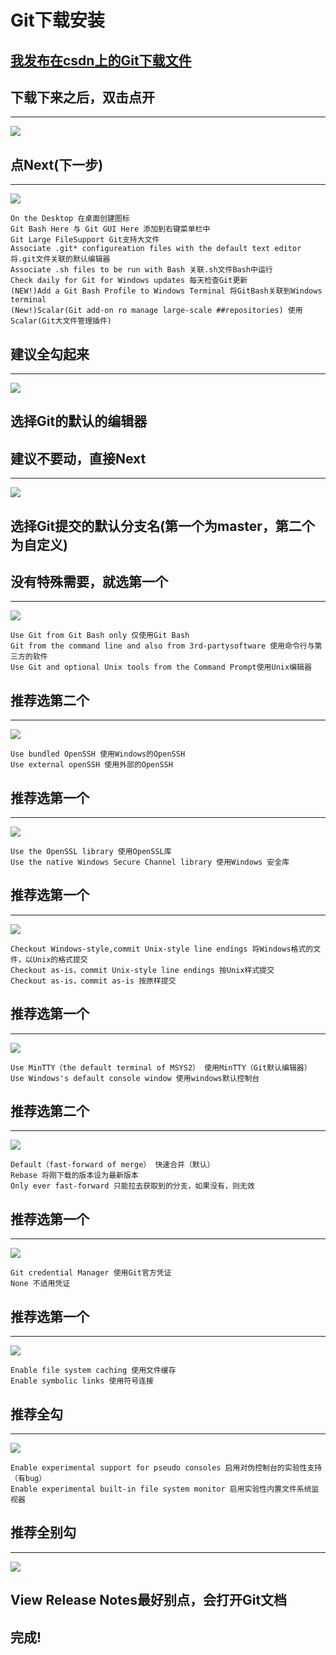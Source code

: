 # Git下载安装
## [我发布在csdn上的Git下载文件](https://download.csdn.net/download/cz20101010/87356159)
## 下载下来之后，双击点开
---
![](../pic/Git_1.png)
## 点Next(下一步)
---
![](../pic/Git_2.png)
``` 
On the Desktop 在桌面创建图标
Git Bash Here 与 Git GUI Here 添加到右键菜单栏中
Git Large FileSupport Git支持大文件
Associate .git* configureation files with the default text editor 将.git文件关联的默认编辑器
Associate .sh files to be run with Bash 关联.sh文件Bash中运行
Check daily for Git for Windows updates 每天检查Git更新
(NEW!)Add a Git Bash Profile to Windows Terminal 将GitBash关联到Windows terminal
(New!)Scalar(Git add-on ro manage large-scale ##repositories) 使用Scalar(Git大文件管理插件)
```
## 建议全勾起来
---
![](../pic/Git_3.png)
## 选择Git的默认的编辑器
## 建议不要动，直接Next
---
![](../pic/Git_4.png)
## 选择Git提交的默认分支名(第一个为master，第二个为自定义)
## 没有特殊需要，就选第一个
---
![](../pic/Git_5.png)
```
Use Git from Git Bash only 仅使用Git Bash
Git from the command line and also from 3rd-partysoftware 使用命令行与第三方的软件
Use Git and optional Unix tools from the Command Prompt使用Unix编辑器
```
## 推荐选第二个
---
![](../pic/Git_6.png)
```
Use bundled OpenSSH 使用Windows的OpenSSH
Use external openSSH 使用外部的OpenSSH
```
## 推荐选第一个
---
![](../pic/Git_7.png)
```
Use the OpenSSL library 使用OpenSSL库
Use the native Windows Secure Channel library 使用Windows 安全库
``` 
## 推荐选第一个
---
![](../pic/Git_8.png)
```
Checkout Windows-style,commit Unix-style line endings 将Windows格式的文件，以Unix的格式提交
Checkout as-is，commit Unix-style line endings 按Unix样式提交
Checkout as-is，commit as-is 按原样提交
```
## 推荐选第一个
---
![](../pic/Git_9.png)
```
Use MinTTY（the default terminal of MSYS2） 使用MinTTY（Git默认编辑器）
Use Windows's default console window 使用windows默认控制台
```
## 推荐选第二个
---

![](../pic/Git_10.png)
```
Default（fast-forward of merge） 快速合并（默认）
Rebase 将刚下载的版本设为最新版本
Only ever fast-forward 只能拉去获取到的分支，如果没有，则无效
```
## 推荐选第一个
---
![](../pic/Git_11.png)
```
Git credential Manager 使用Git官方凭证
None 不适用凭证
```
## 推荐选第一个
---
![](../pic/Git_12.png)
```
Enable file system caching 使用文件缓存
Enable symbolic links 使用符号连接
```
## 推荐全勾
---
![](../pic/Git_13.png)
```
Enable experimental support for pseudo consoles 启用对伪控制台的实验性支持（有bug）
Enable experimental built-in file system monitor 启用实验性内置文件系统监视器
```
## 推荐全别勾
---
![](../pic/Git_14.png)
## View Release Notes最好别点，会打开Git文档
## 完成!